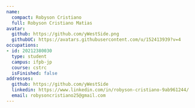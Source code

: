 ```yaml
---
name:
  compact: Robyson Cristiano
  full: Robyson Cristiano Matias
avatar:
  github: https://github.com/yWestSide.png
  githubUC: https://avatars.githubusercontent.com/u/152413939?v=4
occupations:
- id: 20212380030
  type: student
  campus: ifpb-jp
  course: cstrc
  isFinished: false
addresses:
  github: https://github.com/yWestSide
  linkedin: https://www.linkedin.com/in/robyson-cristiano-9ab961244/
  email: robysoncristiano25@gmail.com
---
```

